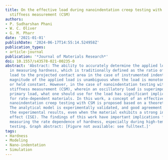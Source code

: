 ```yaml
---
title: On the effective load during nanoindentation creep testing with continuous
  stiffness measurement (CSM)
authors:
- P. Sudharshan Phani
- W. C. Oliver
- G. M. Pharr
date: '2021-01-01'
publishDate: '2024-06-17T14:55:14.524958Z'
publication_types:
- article-journal
publication: '*Journal of Materials Research*'
doi: 10.1557/s43578-021-00235-0
abstract: 'Abstract: The ability to accurately determine the applied load is critical
  in measuring hardness, which is traditionally defined as the ratio of the applied
  load to the projected contact area in the case of instrumented indentation. The
  magnitude of the applied load is unambiguous when the load is monotonically increased
  or held constant. However, in the case of nanoindentation testing with continuous
  stiffness measurement (CSM), wherein an oscillatory load is superimposed on the
  primary load, what one should use for the load has significant implications especially
  for rate-dependent materials. In this work, a concept of an effective load during
  nanoindentation creep testing with CSM is proposed based on a theoretical analysis.
  The analytical model is experimentally validated, and good agreement is found with
  the experimental results, even when the material exhibits a strong indentation size
  effect (ISE). The findings of this work have important implications for accurately
  measuring the rate dependence of hardness, especially during high-temperature nanoindentation
  testing. Graph abstract: [Figure not available: see fulltext.]'
tags:
- Hardness
- Modeling
- Nano-indentation
- Simulation
---
```

